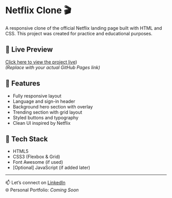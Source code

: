 # Netflix Clone 🎬

A responsive clone of the official Netflix landing page built with HTML and CSS. This project was created for practice and educational purposes.



## 🔗 Live Preview

[Click here to view the project live](https://parth0904.github.io/Netflix-clone/))  
_(Replace with your actual GitHub Pages link)_

## 📱 Features

- Fully responsive layout
- Language and sign-in header
- Background hero section with overlay
- Trending section with grid layout
- Styled buttons and typography
- Clean UI inspired by Netflix

## 🚀 Tech Stack

- HTML5  
- CSS3 (Flexbox & Grid)  
- Font Awesome (if used)  
- [Optional] JavaScript (if added later)





---

📫 Let’s connect on [LinkedIn](https://www.linkedin.com/)  
🌐 Personal Portfolio: *Coming Soon*


